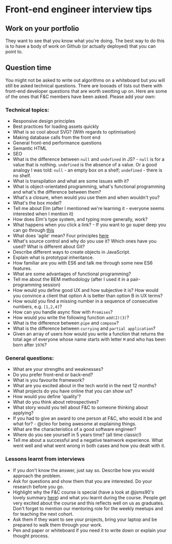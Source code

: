 # Front-end engineer interview tips

## Work on your portfolio
They want to see that you know what you're doing. The best way to do this is to have a body of work on Github (or actually deployed) that you can point to.

## Question time
You might not be asked to write out algorithms on a whiteboard but you will still be asked technical questions.
There are loooads of lists out there with front-end developer questions that are worth swotting up on.
Here are some of the ones that F&C members have been asked. Please add your own:

### Technical topics:
* Responsive design principles
* Best practices for loading assets quickly
* What is so cool about SVG? (With regards to optimisation)
* Making database calls from the front end
* General front-end performance questions
* Semantic HTML
* SEO
* What is the difference between `null` and `undefined` in JS? - `null` is for a value that is nothing. `undefined` is the absence of a value. Or a good analogy I was told: `null` - an empty box on a shelf; `undefined` - there is no shelf.
* What is transpilation and what are some issues with it?
* What is object-orientated programming, what's functional programming and what's the difference between them?
* What's a closure, when would you use them and when wouldn't you?
* What's the box model?
* Tell me about Elm (after I mentioned we're learning it - everyone seems interested when I mention it)
* How does Elm's type system, and typing more generally, work?
* What happens when you click a link? - If you want to go super deep you can go through [this](https://github.com/alex/what-happens-when)
* What does 'agile' mean? Four principles [here](http://agilemanifesto.org/)
* What's source control and why do you use it? Which ones have you used? What is different about Git?
* Describe different ways to create objects in JavaScript.
* Explain what is prototypal inheritance.
* How familiar are you with ES6 and talk me through some new ES6 features.
* What are some advantages of functional programming?
* Tell me about the BEM methodology (after I used it in a pair-programming session)
* How would you define good UX and how subjective it is? How would you convince a client that option A is better than option B in UX terms?
* How would you find a missing number in a sequence of consecutive numbers, e.g. `[1,2,4]`?
* How can you handle async flow with `Promises`?
* How would you write the following function `add(2)(3)`?
* What is the difference between `pipe` and `compose`?
* What is the difference between `currying` and `partial application`?
* Given an array of users how would you write a function that returns the total age of everyone whose name starts with letter `M` and who has been born after `1976`?

### General questions:
* What are your strengths and weaknesses?
* Do you prefer front-end or back-end?
* What is you favourite framework?
* What are you excited about in the tech world in the next 12 months?
* What projects do you have online that you can show us?
* How would you define 'quality'?
* What do you think about retrospectives?
* What story would you tell about F&C to someone thinking about applying?
* If you had to give an award to one person at F&C, who would it be and what for? - @cleo for being awesome at explaining things.
* What are the characteristics of a good software engineer?
* Where do you see yourself in 5 years time? (all time classic!)
* Tell me about a successful and a negative teamwork experience. What went well and what went wrong in both cases and how you dealt with it.

### Lessons learnt from interviews
- If you don't know the answer, just say so. Describe how you would approach the problem.
- Ask for questions and show them that you are interested. Do your research before you go.
- Highlight why the F&C course is special (have a look at @jsms90's lovely summary [here](./what-sets-FAC-apart.md)) and what you learnt during the course. People get very excited about the course and this reflects well on us as graduates. Don't forget to mention our mentoring role for the weekly meetups and for teaching the next cohort.
- Ask them if they want to see your projects, bring your laptop and be prepared to walk them through your work.
- Pen and paper or whiteboard if you need it to write down or explain your thought process.
